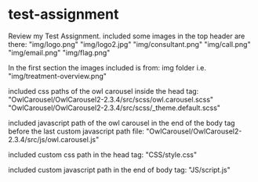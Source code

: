 # test-assignment
Review my Test Assignment.
included some images in the top header are there:
"img/logo.png"
"img/logo2.jpg"
"img/consultant.png"
"img/call.png"
"img/email.png"
"img/flag.png"

In the first section the images included is from:
img folder i.e. "img/treatment-overview.png"

included css paths of the owl carousel inside the head tag:
"OwlCarousel/OwlCarousel2-2.3.4/src/scss/owl.carousel.scss"
"OwlCarousel/OwlCarousel2-2.3.4/src/scss/_theme.default.scss"

included javascript path of the owl carousel in the end of the body tag before the last custom javascript path file:
"OwlCarousel/OwlCarousel2-2.3.4/src/js/owl.carousel.js"

included custom css path in the head tag:
"CSS/style.css"

included custom javascript path in the end of body tag:
"JS/script.js"
